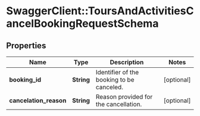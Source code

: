 # SwaggerClient::ToursAndActivitiesCancelBookingRequestSchema

## Properties
Name | Type | Description | Notes
------------ | ------------- | ------------- | -------------
**booking_id** | **String** | Identifier of the booking to be canceled. | [optional] 
**cancelation_reason** | **String** | Reason provided for the cancellation. | [optional] 

